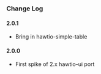 ### Change Log

#### 2.0.1
* Bring in hawtio-simple-table

#### 2.0.0
* First spike of 2.x hawtio-ui port
